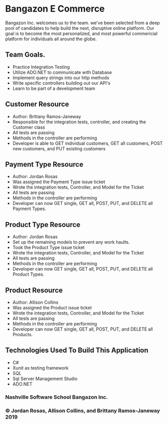 # Bangazon E Commerce
Bangazon Inc. welcomes us to the team. we've been selected from a deep pool of candidates
to help build the next, disruptive online platform. Our goal is to become the most personalized, 
and most powerful commericial platform for individuals all around the globe.

## Team Goals.
- Practice Integration Testing
- Utilize ADO.NET to communicate with Database
- Implement query strings into our http methods
- Write specific controllers building out our API's
- Learn to be part of a development team

## Customer Resource
- Author: Brittany Ramos-Janeway
- Responsible for the integration tests, controller, and creating the Customer class
- All tests are passing
- Methods in the controller are performing
- Developer is able to GET individual customers, GET all customers, POST new customers, and PUT existing customers

## Payment Type Resource 
- Author: Jordan Rosas
- Was assigned the Payment Type issue ticket
- Wrote the integration tests, Controller, and Model for the Ticket
- All tests are passing 
- Methods in the controller are performing 
- Developer can now GET single, GET all, POST, PUT, and DELETE all Payment Types.


## Product Type Resource 
- Author: Jordan Rosas
- Set up the remaining models to prevent any work haults.
- Took the Product Type issue ticket
- Wrote the integration tests, Controller, and Model for the Ticket
- All tests are passing 
- Methods in the controller are performing 
- Developer can now GET single, GET all, POST, PUT, and DELETE all Product Types.

## Product Resource 
- Author: Allison Collins
- Was assigned the Product issue ticket
- Wrote the integration tests, Controller, and Model for the Ticket
- All tests are passing 
- Methods in the controller are performing 
- Developer can now GET single, GET all, POST, PUT, and DELETE all Products.

## Technologies Used To Build This Application
- C#
- Xunit as testing framework
- SQL
- Sql Server Management Studio
- ADO.NET

### Nashville Software School Bangazon Inc.

### &copy; Jordan Rosas, Allison Collins, and Brittany Ramos-Janeway 2019
